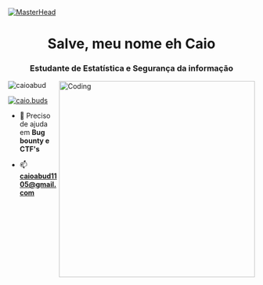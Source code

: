 [![MasterHead](https://media.licdn.com/dms/image/D563DAQFIJGy_J4EvYA/image-scale_191_1128/0/1666883668428?e=1675425600&v=beta&t=q5S0E-n5z-gDvzZPdOvK7oorksu-JESWk3DdbbvU2ss)](https://codegrills.in)
<h1 align="center">Salve, meu nome eh Caio</h1>
<h3 align="center">Estudante de Estatística e Segurança da informação</h3>
<img align="right" alt="Coding" width="400" src="https://media.tenor.com/rePDfDWO3XoAAAAd/hacking.gif">

<p align="left"> <img src="https://komarev.com/ghpvc/?username=caioabud&label=Profile%20views&color=0e75b6&style=flat" alt="caioabud" /> </p>

<p align="left"> <a href="https://twitter.com/caio.buds" target="blank"><img src="https://img.shields.io/twitter/follow/caio.buds?logo=twitter&style=for-the-badge" alt="caio.buds" /></a> </p>

- 🤝 Preciso de ajuda em **Bug bounty e CTF's**

- 📫 **caioabud1105@gmail.com**
